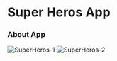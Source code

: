# Super Heros App

### About App

![SuperHeros-1](https://github.com/frknkoc/SuperHeros/assets/93766996/cfee02b3-b94c-4ee8-9632-c25b71e25bd4)
![SuperHeros-2](https://github.com/frknkoc/SuperHeros/assets/93766996/223a498a-abd6-405d-a300-5c9e409b69b3)
